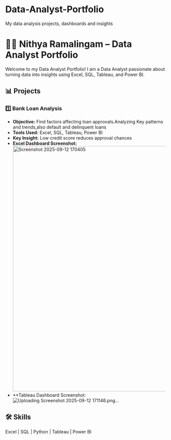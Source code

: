 # Data-Analyst-Portfolio
My data analysis projects, dashboards and insights

# 👩‍💻 Nithya Ramalingam – Data Analyst Portfolio

Welcome to my Data Analyst Portfolio! 
I am a Data Analyst passionate about turning data into insights using Excel, SQL, Tableau, and Power BI.

## 📊 Projects

### 1️⃣ Bank Loan Analysis
- **Objective:** Find factors affecting loan approvals.Analyzing Key patterns and trends,also default and delinquent loans
- **Tools Used:** Excel, SQL, Tableau,  Power BI
- **Key Insight:** Low credit score reduces approval chances  
- **Excel Dashboard Screenshot:**<img width="1542" height="770" alt="Screenshot 2025-09-12 170405" src="https://github.com/user-attachments/assets/52cd737c-fc45-4e04-8d0f-f72fed210143" />
- **Tableau Dashboard Screenshot:![Uploading Screenshot 2025-09-12 171146.png…]()



## 🛠 Skills
Excel | SQL | Python | Tableau | Power BI
